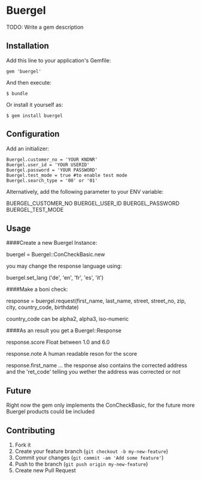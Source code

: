 # Buergel

TODO: Write a gem description

## Installation

Add this line to your application's Gemfile:

    gem 'buergel'

And then execute:

    $ bundle

Or install it yourself as:

    $ gem install buergel

## Configuration

Add an initializer:

    Buergel.customer_no = 'YOUR KNDNR'
    Buergel.user_id = 'YOUR USERID'
    Buergel.password = 'YOUR PASSWORD'
    Buergel.test_mode = true #to enable test mode
    Buergel.search_type = '00' or '01'

Alternatively, add the following parameter to your ENV variable:

  BUERGEL_CUSTOMER_NO
  BUERGEL_USER_ID
  BUERGEL_PASSWORD
  BUERGEL_TEST_MODE


## Usage

####Create a new Buergel Instance:

  buergel = Buergel::ConCheckBasic.new

you may change the response language using:

  buergel.set_lang ('de', 'en', 'fr', 'es', 'it')

####Make a boni check:

  response = buergel.request(first_name, last_name, street, street_no, zip, city, country_code, birthdate)

country_code can be alpha2, alpha3, iso-numeric

####As an result you get a Buergel::Response

  response.score Float between 1.0 and 6.0

  response.note A human readable reson for the score
  
  response.first_name … the response also contains the corrected address and the 'ret_code' telling you wether the address was corrected or not


## Future

Right now the gem only implements the ConCheckBasic, for the future more Buergel products could be included 

## Contributing

1. Fork it
2. Create your feature branch (`git checkout -b my-new-feature`)
3. Commit your changes (`git commit -am 'Add some feature'`)
4. Push to the branch (`git push origin my-new-feature`)
5. Create new Pull Request
